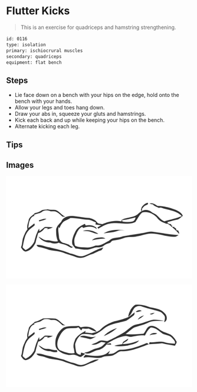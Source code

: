 # Flutter Kicks

> This is an exercise for quadriceps and hamstring strengthening.

``` 
id: 0116 
type: isolation 
primary: ischiocrural muscles 
secondary: quadriceps 
equipment: flat bench 
``` 


## Steps


 - Lie face down on a bench with your hips on the edge, hold onto the bench with your hands.
 - Allow your legs and toes hang down.
 - Draw your abs in, squeeze your gluts and hamstrings.
 - Kick each back and up while keeping your hips on the bench.
 - Alternate kicking each leg.

## Tips



## Images

![](./../svg/0116-relaxation.svg "")

![](./../svg/0116-tension.svg "")

